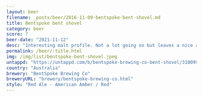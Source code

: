 ```yaml
---
layout: beer
filename: _posts/beer/2016-11-09-bentspoke-bent-shovel.md
title: Bentspoke bent shovel
category: beer
score: 7
beer-date: "2021-11-12"
desc: "Interesting malt profile. Not a lot going on but leaves a nice after taste"
permalink: /beer/:title.html
img: /img/list/bentspoke-bent-shovel.jpeg
untappd: "https://untappd.com/b/bentspoke-brewing-co-bent-shovel/3100996"
country: "Australia"
brewery: "BentSpoke Brewing Co"
breweryURL: "brewery/bentspoke-brewing-co.html"
style: "Red Ale - American Amber / Red"
---
```

